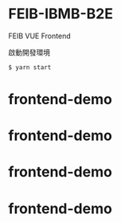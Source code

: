 # FEIB-IBMB-B2E

FEIB VUE Frontend

啟動開發環境

```bash
$ yarn start
```
# frontend-demo
# frontend-demo
# frontend-demo
# frontend-demo
